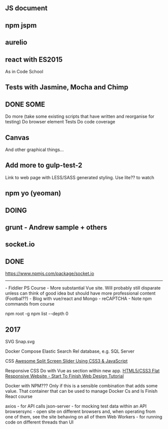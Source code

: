## JS document

## npm jspm

## aurelio

## react with ES2015
As in Code School

## Tests with Jasmine, Mocha and Chimp
## DONE SOME
Do more (take some existing scripts that have written and reorganise for testing)
Do browser element Tests
Do code coverage

## Canvas
And other graphical things...




## Add more to gulp-test-2
Link to web page with LESS/SASS generated styling.
Use lite?? to watch

## npm yo     (yeoman)
## DOING

## grunt - Andrew sample + others

## socket.io
## DONE
https://www.npmjs.com/package/socket.io

<hr />
- Fiddler PS Course
- More substantial Vue site. Will probably still disparate unless can think of good idea but should have more professional content (Footbal??)
- Blog with vue/react and Mongo
- reCAPTCHA
- Note npm commands from course


npm root -g
npm list --depth 0



## 2017
SVG
	Snap.svg

Docker Compose
	Elastic Search
	Rel database, e.g. SQL Server

CSS
[Awesome Split Screen Slider Using CSS3 & JavaScript](https://www.youtube.com/watch?v=5F0EvajMlXo)

Responsive CSS
Do with Vue as section within new app.
[HTML5/CSS3 Flat Responsive Website - Start To Finish Web Design Tutorial](https://www.youtube.com/watch?v=muZ0JYBCnrU)

Docker with NPM??? Only if this is a sensible combination that adds some value.
    That container that can be used to manage Docker Cs and Is
Finish React course



axios - for API calls
json-server - for mocking test data within an API
browsersync - open site on different browsers and, when operating from one of them, see the site behaving on all of them
Web Workers - for running code on different threads than UI
<script type=module>


## Next
Make a proper Vue/Vuex/VueRouter project with tests
Make menu screen with screen splitter

Pick an interesting-looking Docker container and do a Docker Compose

Call a web service via Axios



## Useful Links
[OverAPI.com](http://overapi.com/)
